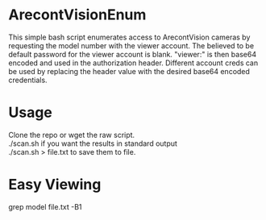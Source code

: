 # ArecontVisionEnum
This simple bash script enumerates access to ArecontVision cameras by requesting the model number with the viewer account. The believed to be default password for the viewer account is blank. "viewer:" is then base64 encoded and used in the authorization header. Different account creds can be used by replacing the header value with the desired base64 encoded credentials.

# Usage
Clone the repo or wget the raw script.  
./scan.sh if you want the results in standard output  
./scan.sh > file.txt to save them to file. 

# Easy Viewing
grep model file.txt -B1
